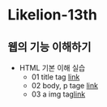 # Likelion-13th

## 웹의 기능 이해하기
* HTML 기본 이해 실습
  * 01 title tag [link](https://github.com/Jeonyeseul02/Likelion-13th/blob/main/web_html/01_html_title.html)
  * 02 body, p tage [link](https://github.com/Jeonyeseul02/Likelion-13th/blob/main/web_html/02_html_body_p.html)
  * 03 a img tag[link](https://github.com/Jeonyeseul02/Likelion-13th/blob/main/web_html/03_html_link_img.html)

